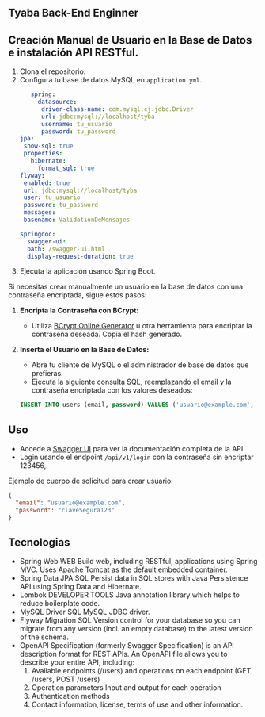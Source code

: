 ## Tyaba Back-End Enginner 

## Creación Manual de Usuario en la Base de Datos e instalación API RESTful.

1. Clona el repositorio.
2. Configura tu base de datos MySQL en `application.yml`.
   ```yml
      spring:
        datasource:
         driver-class-name: com.mysql.cj.jdbc.Driver
         url: jdbc:mysql://localhost/tyba
         username: tu_usuario
         password: tu_password
   jpa:
    show-sql: true
    properties:
      hibernate:
        format_sql: true
   flyway:
    enabled: true
    url: jdbc:mysql://localhost/tyba
    user: tu_usuario
    password: tu_password
    messages:
    basename: ValidationDeMensajes

   springdoc:
     swagger-ui:
     path: /swagger-ui.html
     display-request-duration: true
   ```
4. Ejecuta la aplicación usando Spring Boot.

Si necesitas crear manualmente un usuario en la base de datos con una contraseña encriptada, sigue estos pasos:

1. **Encripta la Contraseña con BCrypt:**
   - Utiliza [BCrypt Online Generator](https://www.bcrypt-generator.com/) u otra herramienta para encriptar la contraseña deseada. Copia el hash generado.

2. **Inserta el Usuario en la Base de Datos:**
   - Abre tu cliente de MySQL o el administrador de base de datos que prefieras.
   - Ejecuta la siguiente consulta SQL, reemplazando el email y la contraseña encriptada con los valores deseados:

   ```sql
   INSERT INTO users (email, password) VALUES ('usuario@example.com', '$2a$10$0gB3LgES0z3hS7lZol48A.V2vH7Z7UeYpPbz0B3PqufZM5/Ql9eNu');
   ```


## Uso

- Accede a [Swagger UI](http://localhost:8080/swagger-ui/index.html) para ver la documentación completa de la API.
- Login usando el endpoint `/api/v1/login` con la contraseña sin encriptar 123456,.

Ejemplo de cuerpo de solicitud para crear usuario:
```json
{
  "email": "usuario@example.com",
  "password": "claveSegura123"
}
```



## Tecnologias
* Spring Web WEB Build web, including RESTful, applications using Spring MVC. Uses Apache Tomcat as the default embedded container.
* Spring Data JPA SQL Persist data in SQL stores with Java Persistence API using Spring Data and Hibernate.
* Lombok DEVELOPER TOOLS Java annotation library which helps to reduce boilerplate code.
* MySQL Driver SQL MySQL JDBC driver.
* Flyway Migration SQL Version control for your database so you can migrate from any version (incl. an empty database) to the latest version of the schema.
* OpenAPI Specification (formerly Swagger Specification) is an API description format for REST APIs. An OpenAPI file allows you to describe your entire API, including:
  1. Available endpoints (/users) and operations on each endpoint (GET /users, POST /users)
  2. Operation parameters Input and output for each operation
  3. Authentication methods
  4. Contact information, license, terms of use and other information.
